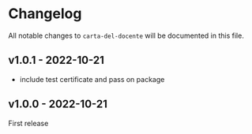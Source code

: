 # Changelog

All notable changes to `carta-del-docente` will be documented in this file.

## v1.0.1 - 2022-10-21

- include test certificate and pass on package

## v1.0.0 - 2022-10-21

First release
